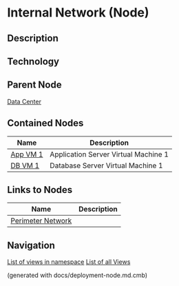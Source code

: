 # Internal Network (Node)
## Description


## Technology


## Parent Node
[Data Center](../../../../software-development/architecture/example/monolith/data-center.md)
## Contained Nodes
Name | Description 
---|---
[App VM 1](../../../../software-development/architecture/example/monolith/app-vm1.md) | Application Server Virtual Machine 1
[DB VM 1](../../../../software-development/architecture/example/monolith/db-vm1.md) | Database Server Virtual Machine 1
## Links to Nodes
Name | Description
---|---
[Perimeter Network](../../../../software-development/architecture/example/monolith/perimeter-network.md) | 


## Navigation
[List of views in namespace](./views-in-namespace.md)
[List of all Views](../../../../views.md)

(generated with docs/deployment-node.md.cmb)
